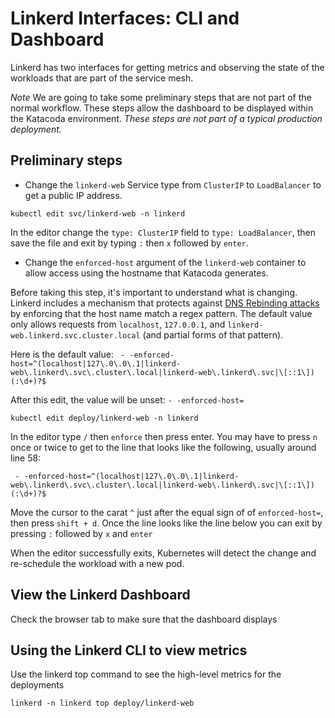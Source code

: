 # Linkerd Interfaces: CLI and Dashboard

Linkerd has two interfaces for getting metrics and observing the state of the workloads that are part of the service mesh.

*Note* We are going to take some preliminary steps that are not part of the normal workflow. These steps allow the dashboard
to be displayed within the Katacoda environment. _These steps are not part of a typical production deployment._

## Preliminary steps
- Change the `linkerd-web` Service type from `ClusterIP` to `LoadBalancer` to get a public IP address.

`kubectl edit svc/linkerd-web -n linkerd`

In the editor change the `type: ClusterIP` field to `type: LoadBalancer`, then save the file and exit by typing `:` then `x` followed by `enter`.

- Change the `enforced-host` argument of the `linkerd-web` container to allow access using the hostname that Katacoda generates. 

Before taking this step, it's important to understand what is changing. Linkerd includes a mechanism that protects against 
[DNS Rebinding attacks](https://linkerd.io/2/tasks/exposing-dashboard/#dns-rebinding-protection) by enforcing that the host name match a
regex pattern. The default value only allows requests from `localhost`, `127.0.0.1`, and `linkerd-web.linkerd.svc.cluster.local` (and partial forms of that pattern).

Here is the default value:
` - -enforced-host=^(localhost|127\.0\.0\.1|linkerd-web\.linkerd\.svc\.cluster\.local|linkerd-web\.linkerd\.svc|\[::1\])(:\d+)?$`

After this edit, the value will be unset:
`- -enforced-host=`

`kubectl edit deploy/linkerd-web -n linkerd`

In the editor type `/` then `enforce` then press enter. You may have to press `n` once or twice to get to the line that looks like the following, usually around line 58:

` - -enforced-host=^(localhost|127\.0\.0\.1|linkerd-web\.linkerd\.svc\.cluster\.local|linkerd-web\.linkerd\.svc|\[::1\])(:\d+)?$`

Move the cursor to the carat `^` just after the equal sign of of `enforced-host=`, then press `shift + d`. Once the line looks like the line below you can exit by pressing `:` followed by `x` and `enter`

When the editor successfully exits, Kubernetes will detect the change and re-schedule the workload with a new pod.

## View the Linkerd Dashboard

Check the browser tab to make sure that the dashboard displays

## Using the Linkerd CLI to view metrics

Use the linkerd top command to see the high-level metrics for the deployments

`linkerd -n linkerd top deploy/linkerd-web`